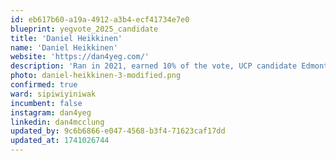 ```yaml
---
id: eb617b60-a19a-4912-a3b4-ecf41734e7e0
blueprint: yegvote_2025_candidate
title: 'Daniel Heikkinen'
name: 'Daniel Heikkinen'
website: 'https://dan4yeg.com/'
description: 'Ran in 2021, earned 10% of the vote, UCP candidate Edmonton-McClung'
photo: daniel-heikkinen-3-modified.png
confirmed: true
ward: sipiwiyiniwak
incumbent: false
instagram: dan4yeg
linkedin: dan4mcclung
updated_by: 9c6b6866-e047-4568-b3f4-71623caf17dd
updated_at: 1741026744
---
```

